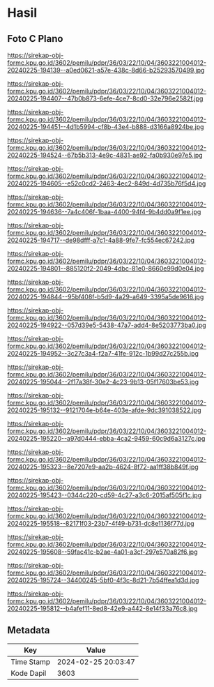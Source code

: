 # Hasil

## Foto C Plano

https://sirekap-obj-formc.kpu.go.id/3602/pemilu/pdpr/36/03/22/10/04/3603221004012-20240225-194139--a0ed0621-a57e-438c-8d66-b25293570499.jpg

https://sirekap-obj-formc.kpu.go.id/3602/pemilu/pdpr/36/03/22/10/04/3603221004012-20240225-194407--47b0b873-6efe-4ce7-8cd0-32e796e2582f.jpg

https://sirekap-obj-formc.kpu.go.id/3602/pemilu/pdpr/36/03/22/10/04/3603221004012-20240225-194451--4d1b5994-cf8b-43e4-b888-d3166a8924be.jpg

https://sirekap-obj-formc.kpu.go.id/3602/pemilu/pdpr/36/03/22/10/04/3603221004012-20240225-194524--67b5b313-4e9c-4831-ae92-fa0b930e97e5.jpg

https://sirekap-obj-formc.kpu.go.id/3602/pemilu/pdpr/36/03/22/10/04/3603221004012-20240225-194605--e52c0cd2-2463-4ec2-849d-4d735b76f5d4.jpg

https://sirekap-obj-formc.kpu.go.id/3602/pemilu/pdpr/36/03/22/10/04/3603221004012-20240225-194636--7a4c406f-1baa-4400-94f4-9b4dd0a9f1ee.jpg

https://sirekap-obj-formc.kpu.go.id/3602/pemilu/pdpr/36/03/22/10/04/3603221004012-20240225-194717--de98dfff-a7c1-4a88-9fe7-fc554ec67242.jpg

https://sirekap-obj-formc.kpu.go.id/3602/pemilu/pdpr/36/03/22/10/04/3603221004012-20240225-194801--885120f2-2049-4dbc-81e0-8660e99d0e04.jpg

https://sirekap-obj-formc.kpu.go.id/3602/pemilu/pdpr/36/03/22/10/04/3603221004012-20240225-194844--95bf408f-b5d9-4a29-a649-3395a5de9616.jpg

https://sirekap-obj-formc.kpu.go.id/3602/pemilu/pdpr/36/03/22/10/04/3603221004012-20240225-194922--057d39e5-5438-47a7-add4-8e5203773ba0.jpg

https://sirekap-obj-formc.kpu.go.id/3602/pemilu/pdpr/36/03/22/10/04/3603221004012-20240225-194952--3c27c3a4-f2a7-41fe-912c-1b99d27c255b.jpg

https://sirekap-obj-formc.kpu.go.id/3602/pemilu/pdpr/36/03/22/10/04/3603221004012-20240225-195044--2f17a38f-30e2-4c23-9b13-05f17603be53.jpg

https://sirekap-obj-formc.kpu.go.id/3602/pemilu/pdpr/36/03/22/10/04/3603221004012-20240225-195132--9121704e-b64e-403e-afde-9dc391038522.jpg

https://sirekap-obj-formc.kpu.go.id/3602/pemilu/pdpr/36/03/22/10/04/3603221004012-20240225-195220--a97d0444-ebba-4ca2-9459-60c9d6a3127c.jpg

https://sirekap-obj-formc.kpu.go.id/3602/pemilu/pdpr/36/03/22/10/04/3603221004012-20240225-195323--8e7207e9-aa2b-4624-8f72-aa1ff38b849f.jpg

https://sirekap-obj-formc.kpu.go.id/3602/pemilu/pdpr/36/03/22/10/04/3603221004012-20240225-195423--0344c220-cd59-4c27-a3c6-2015af505f1c.jpg

https://sirekap-obj-formc.kpu.go.id/3602/pemilu/pdpr/36/03/22/10/04/3603221004012-20240225-195518--82171f03-23b7-4f49-b731-dc8e1136f77d.jpg

https://sirekap-obj-formc.kpu.go.id/3602/pemilu/pdpr/36/03/22/10/04/3603221004012-20240225-195608--59fac41c-b2ae-4a01-a3cf-297e570a82f6.jpg

https://sirekap-obj-formc.kpu.go.id/3602/pemilu/pdpr/36/03/22/10/04/3603221004012-20240225-195724--34400245-5bf0-4f3c-8d21-7b54ffea1d3d.jpg

https://sirekap-obj-formc.kpu.go.id/3602/pemilu/pdpr/36/03/22/10/04/3603221004012-20240225-195812--b4afef11-8ed8-42e9-a442-8e14f33a76c8.jpg


## Metadata

| Key        | Value               |
| ---------- | ------------------- |
| Time Stamp | 2024-02-25 20:03:47 |
| Kode Dapil | 3603                |




